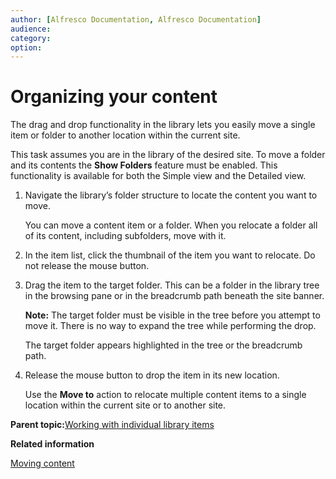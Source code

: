 ```yaml
---
author: [Alfresco Documentation, Alfresco Documentation]
audience: 
category: 
option: 
---
```


# Organizing your content

The drag and drop functionality in the library lets you easily move a single item or folder to another location within the current site.

This task assumes you are in the library of the desired site. To move a folder and its contents the **Show Folders** feature must be enabled. This functionality is available for both the Simple view and the Detailed view.

1.  Navigate the library’s folder structure to locate the content you want to move.

    You can move a content item or a folder. When you relocate a folder all of its content, including subfolders, move with it.

2.  In the item list, click the thumbnail of the item you want to relocate. Do not release the mouse button.

3.  Drag the item to the target folder. This can be a folder in the library tree in the browsing pane or in the breadcrumb path beneath the site banner.

    **Note:** The target folder must be visible in the tree before you attempt to move it. There is no way to expand the tree while performing the drop.

    The target folder appears highlighted in the tree or the breadcrumb path.

4.  Release the mouse button to drop the item in its new location.

    Use the **Move to** action to relocate multiple content items to a single location within the current site or to another site.


**Parent topic:**[Working with individual library items](../concepts/library-items-individual.md)

**Related information**  


[Moving content](library-item-move.md)

